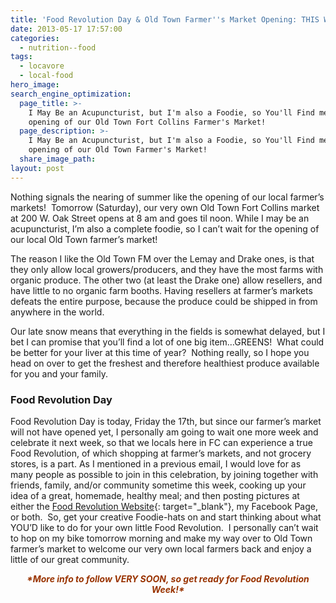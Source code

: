 ```yaml
---
title: 'Food Revolution Day & Old Town Farmer''s Market Opening: THIS WEEK!'
date: 2013-05-17 17:57:00
categories:
  - nutrition--food
tags:
  - locavore
  - local-food
hero_image:
search_engine_optimization:
  page_title: >-
    I May Be an Acupuncturist, but I'm also a Foodie, so You'll Find me at the
    opening of our Old Town Fort Collins Farmer's Market!
  page_description: >-
    I May Be an Acupuncturist, but I'm also a Foodie, so You'll Find me at the
    opening of our Old Town Farmer's Market!
  share_image_path:
layout: post
---
```


<div><div id="attachment_1515"><p>Nothing signals the nearing of summer like the opening of our local farmer&rsquo;s markets!&nbsp; Tomorrow (Saturday), our very own Old Town Fort Collins market at 200 W. Oak Street opens at 8 am and goes til noon. While I may be an acupuncturist, I&rsquo;m also a complete foodie, so I can&rsquo;t wait for the opening of our local Old Town farmer&rsquo;s market!</p></div></div>

The reason I like the Old Town FM over the Lemay and Drake ones, is that they only allow local growers/producers, and they have the most farms with organic produce. The other two (at least the Drake one) allow resellers, and have little to no organic farm booths. Having resellers at farmer’s markets defeats the entire purpose, because the produce could be shipped in from anywhere in the world.

Our late snow means that everything in the fields is somewhat delayed, but I bet I can promise that you’ll find a lot of one big item…GREENS!&nbsp; What could be better for your liver at this time of year?&nbsp; Nothing really, so I hope you head on over to get the freshest and therefore healthiest produce available for you and your family.

### Food Revolution Day

Food Revolution Day is today, Friday the 17th, but since our farmer’s market will not have opened yet, I personally am going to wait one more week and celebrate it next week, so that we locals here in FC can experience a true Food Revolution, of which shopping at farmer’s markets, and not grocery stores, is a part. As I mentioned in a previous email, I would love for as many people as possible to join in this celebration, by joining together with friends, family, and/or community sometime this week, cooking up your idea of a great, homemade, healthy meal; and then posting pictures at either the [Food Revolution Website](http://r20.rs6.net/tn.jsp?e=001iYIyF_Q1yDgW26I3IJ10AKOvymgB41Z857C3dH9FyVV2gbLlJFf38nLv233i89lMd3BqASBR9OgGicCZn0ESOMoh7llsiknq0GbdvO18nMchrlcb0yBn0JXzkJbiEX4QJbdbN1de1bNbUg6T-L2xVA==){: target="_blank"}, my Facebook Page, or both.&nbsp; So, get your creative Foodie-hats on and start thinking about what YOU’D like to do for your own little Food Revolution.&nbsp; I personally can’t wait to hop on my bike tomorrow morning and make my way over to Old Town farmer’s market to welcome our very own local farmers back and enjoy a little of our great community.

<div style="text-align: center;"><span style="color: #993300;"><em><strong>*More info to follow VERY SOON, so get ready for Food Revolution Week!*</strong></em></span></div>

&nbsp;